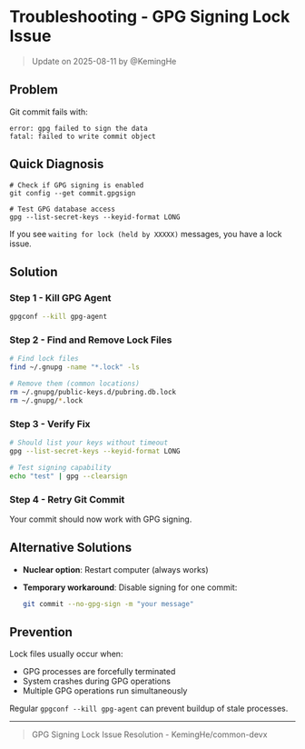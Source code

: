 # Troubleshooting - GPG Signing Lock Issue

> Update on 2025-08-11 by @KemingHe

## Problem

Git commit fails with:

```shell
error: gpg failed to sign the data
fatal: failed to write commit object
```

## Quick Diagnosis

```shell
# Check if GPG signing is enabled
git config --get commit.gpgsign

# Test GPG database access
gpg --list-secret-keys --keyid-format LONG
```

If you see `waiting for lock (held by XXXXX)` messages, you have a lock issue.

## Solution

### Step 1 - Kill GPG Agent

```bash
gpgconf --kill gpg-agent
```

### Step 2 - Find and Remove Lock Files

```bash
# Find lock files
find ~/.gnupg -name "*.lock" -ls

# Remove them (common locations)
rm ~/.gnupg/public-keys.d/pubring.db.lock
rm ~/.gnupg/*.lock
```

### Step 3 - Verify Fix

```bash
# Should list your keys without timeout
gpg --list-secret-keys --keyid-format LONG

# Test signing capability
echo "test" | gpg --clearsign
```

### Step 4 - Retry Git Commit

Your commit should now work with GPG signing.

## Alternative Solutions

- **Nuclear option**: Restart computer (always works)
- **Temporary workaround**: Disable signing for one commit:

  ```bash
  git commit --no-gpg-sign -m "your message"
  ```

## Prevention

Lock files usually occur when:

- GPG processes are forcefully terminated
- System crashes during GPG operations
- Multiple GPG operations run simultaneously

Regular `gpgconf --kill gpg-agent` can prevent buildup of stale processes.

---

> GPG Signing Lock Issue Resolution - KemingHe/common-devx
